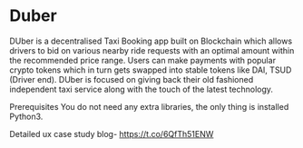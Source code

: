 # Duber
DUber is a decentralised Taxi Booking app built on Blockchain which allows drivers to bid on various nearby ride requests with an optimal amount within the recommended price range. Users can make payments with popular crypto tokens which in turn gets swapped into stable tokens like DAI, TSUD (Driver end). DUber is focused on giving back their old fashioned independent taxi service along with the touch of the latest technology.

Prerequisites
You do not need any extra libraries, the only thing is installed Python3.

Detailed ux case study blog- https://t.co/6QfTh51ENW


